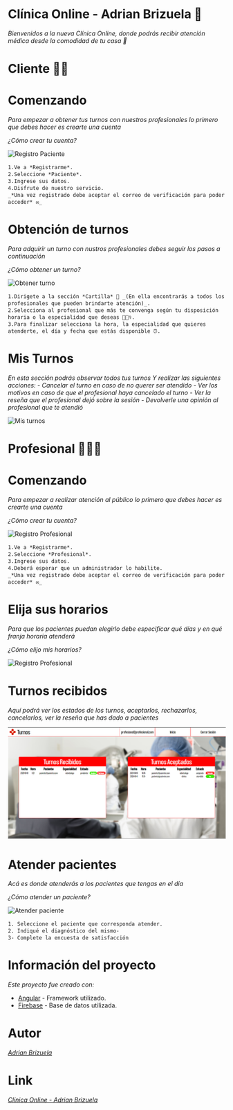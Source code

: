 # Clínica Online - Adrian Brizuela 🏥

_Bienvenidos a la nueva Clínica Online, donde podrás recibir atención médica desde la comodidad de tu casa 🏡_

# Cliente 🧑🏽
# Comenzando 
_Para empezar a obtener tus turnos con nuestros profesionales lo primero que debes hacer es *crearte una cuenta*_


*¿Cómo crear tu cuenta?*

![Registro Paciente](readme_assets/registro.gif)
```
1.Ve a *Registrarme*.
2.Seleccione *Paciente*.
3.Ingrese sus datos.
4.Disfrute de nuestro servicio.
_*Una vez registrado debe aceptar el correo de verificación para poder acceder* ✉_
```
# Obtención de turnos
_Para adquirir un turno con nustros profesionales debes seguir los pasos a continuación_


*¿Cómo obtener un turno?*


![Obtener turno](readme_assets/pedir_turno.gif)
```
1.Dirigete a la sección *Cartilla* 📄 _(En ella encontrarás a todos los profesionales que pueden brindarte atención)_.
2.Selecciona al profesional que más te convenga según tu disposición horaria o la especialidad que deseas 👩🏽‍⚕️.
3.Para finalizar selecciona la hora, la especialidad que quieres atenderte, el día y fecha que estás disponible ⏰.
```
# Mis Turnos
_En esta sección podrás observar todos tus turnos_
_Y realizar las siguientes acciones:  - Cancelar el turno en caso de no querer ser atendido
                                      - Ver los motivos en caso de que el profesional haya cancelado el turno
                                      - Ver la reseña que el profesional dejó sobre la sesión
                                      - Devolverle una opinión al profesional que te atendió_


![Mis turnos](readme_assets/mis_turnos.gif)

# Profesional 👩🏽‍⚕️
# Comenzando 
_Para empezar a realizar atención al público lo primero que debes hacer es *crearte una cuenta*_

*¿Cómo crear tu cuenta?*

![Registro Profesional](readme_assets/registro_Prof.gif)
```
1.Ve a *Registrarme*.
2.Seleccione *Profesional*.
3.Ingrese sus datos.
4.Deberá esperar que un administrador lo habilite.
_*Una vez registrado debe aceptar el correo de verificación para poder acceder* ✉_
```
# Elija sus horarios
_Para que los pacientes puedan elegirlo debe especificar qué días y en qué franja horaria atenderá_


*¿Cómo elijo mis horarios?*

![Registro Profesional](readme_assets/registro_Prof.gif)


# Turnos recibidos
_Aquí podrá ver los estados de los turnos, aceptarlos, rechazarlos, cancelarlos, ver la reseña que has dado a pacientes_


![Turnos recibidos](readme_assets/turnos_recibidos.png)


# Atender pacientes
_Acá es donde atenderás a los pacientes que tengas en el día_

 
*¿Cómo atender un paciente?*

![Atender paciente](readme_assets/atender.gif)
```
1. Seleccione el paciente que corresponda atender.
2. Indiqué el diagnóstico del mismo-
3- Complete la encuesta de satisfacción
```

# Información del proyecto

_Este proyecto fue creado con:_
* [Angular](https://angular.io/) - Framework utilizado.
* [Firebase](https://firebase.google.com/) - Base de datos utilizada.

# Autor
_[Adrian Brizuela](https://github.com/aabrizuela)_

# Link
_[Clínica Online - Adrian Brizuela](https://tp-lab4-clinicaonline.herokuapp.com)_
